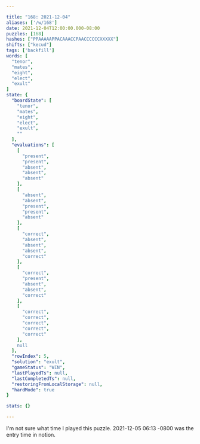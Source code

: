 ```yaml
---

title: "168: 2021-12-04"
aliases: ['/w/168']
date: 2021-12-04T12:00:00.000-08:00
puzzles: [168]
hashes: ["PPAAAAAPPACAAACCPAACCCCCCXXXXX"]
shifts: ["kecud"]
tags: ['backfill']
words: [
  "tenor",
  "mates",
  "eight",
  "elect",
  "exult"
]
state: {
  "boardState": [
    "tenor",
    "mates",
    "eight",
    "elect",
    "exult",
    ""
  ],
  "evaluations": [
    [
      "present",
      "present",
      "absent",
      "absent",
      "absent"
    ],
    [
      "absent",
      "absent",
      "present",
      "present",
      "absent"
    ],
    [
      "correct",
      "absent",
      "absent",
      "absent",
      "correct"
    ],
    [
      "correct",
      "present",
      "absent",
      "absent",
      "correct"
    ],
    [
      "correct",
      "correct",
      "correct",
      "correct",
      "correct"
    ],
    null
  ],
  "rowIndex": 5,
  "solution": "exult",
  "gameStatus": "WIN",
  "lastPlayedTs": null,
  "lastCompletedTs": null,
  "restoringFromLocalStorage": null,
  "hardMode": true
}

stats: {}

---
```


<!-- more -->

I'm not sure what time I played this puzzle. 2021-12-05 06:13 -0800 was the entry time in notion.
